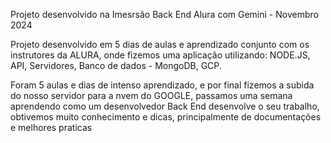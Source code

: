 Projeto desenvolvido na Imesrsão Back End Alura com Gemini - Novembro 2024

Projeto desenvolvido em 5 dias de aulas e aprendizado conjunto com os instrutores da ALURA,
onde fizemos uma aplicação utilizando: NODE.JS, API, Servidores, Banco de dados - MongoDB, GCP.

Foram 5 aulas e dias de intenso aprendizado, e por final fizemos a subida do nosso servidor para 
a nvem do GOOGLE, passamos uma semana aprendendo como um desenvolvedor Back End desenvolve o seu 
trabalho, obtivemos muito conhecimento e dicas, principalmente de documentações e melhores praticas
